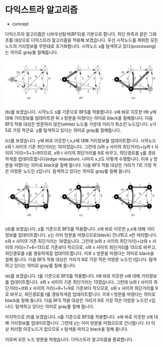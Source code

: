 # 다익스트라 알고리즘

- concept

다익스트라 알고리즘은 너비우선탐색(BFS)을 기본으로 합니다.
하단 좌측과 같은 그래프를 대상으로 다익스트라 알고리즘을 적용해 보겠습니다.
우선 시작노드를 제외한 모든 노드의 거리정보를 무한대로 초기화합니다.
시작노드 s를 탐색하고 있다(processing)는 의미로 gray를 칠해둡니다.

![image1](./../img/abc.PNG)

(b)를 보겠습니다. 시작노드 s를 기준으로 BFS를 적용합니다. s에 바로 이웃한 t와 y에 대해 거리정보를 업데이트한 뒤 s 방문을 마쳤다는 의미로 black을 칠해둡니다. 다음 BFS 적용 대상은 방문하지 않은(white) 노드들 가운데 거리가 최소인 노드입니다. y가 5로 가장 작군요. y를 탐색하고 있다는 의미로 gray를 칠해둡니다.

(c)를 보겠습니다. y에 바로 이웃한 t,x,z에 대해 거리정보를 업데이트합니다. 시작노드 s와 t 사이의 기존 최단거리는 10이었습니다. 그런데 (s와 y 사이의 최단거리)+(y와 t 사이의 거리)=5+3=8이므로, s와 t 사이의 최단거리를 8로 바꾸고, 최단경로를 y를 경유하게끔 업데이트합니다(edge relaxation). 나머지 x,z도 이렇게 수행합니다. 이후 y 방문을 마쳤다는 의미로 black을 칠해 둡니다. 다음 BFS 적용 대상은 거리가 7로 가장 작은 미방문 노드인 z입니다. 탐색하고 있다는 의미로 gray를 칠해 둡니다.

![image2](./../img/def.PNG)

(d)를 보겠습니다. z를 기준으로 BFS를 적용합니다. z에 바로 이웃한 y,x에 대해 거리정보를 업데이트합니다. y는 이미 방문을 마쳤으므로(black) 건너뛰고 x만 처리합니다. s와 x 사이의 기존 최단거리는 14였습니다. 그런데 (s와 z 사이의 최단거리)+(z와 x 사이의 거리)=7+6=13으로 기존보다 작으므로, s와 x 사이의 최단거리를 13으로 바꾸고, 최단경로를 z를 경유하게끔 업데이트합니다. 이후 z 방문을 마쳤다는 의미로 black을 칠해 둡니다. 다음 BFS 적용 대상은 거리가 8로 가장 작은 미방문 노드인 t입니다. 탐색하고 있다는 의미로 gray를 칠해 둡니다.

(e)를 보겠습니다. t를 기준으로 BFS를 적용합니다. t에 바로 이웃한 x에 대해 거리정보를 업데이트합니다. s와 x 사이의 기존 최단거리는 13였습니다. 그런데 (s와 t 사이의 최단거리)+(t와 x 사이의 거리)=8+1=9로 기존보다 작으므로, s와 x 사이의 최단거리를 9로 바꾸고, 최단경로를 t를 경유하게끔 업데이트합니다. 이후 t 방문을 마쳤다는 의미로 black을 칠해 둡니다. 다음 BFS 적용 대상은 거리가 9로 가장 작은 미방문 노드인 x입니다. 탐색하고 있다는 의미로 gray를 칠해 둡니다.

마지막으로 (f)를 보겠습니다. x를 기준으로 BFS를 적용합니다. x에 바로 이웃한 z에 대해 거리정보를 업데이트합니다. 그런데 z는 이미 방문을 마쳤으므로 건너뜁니다. 더 이상 처리할 이웃노드가 없으므로 x 탐색을 마치고 black을 칠해 둡니다.

이로써 모든 노드 방문을 마쳤습니다. 다익스트라 알고리즘을 종료합니다.
